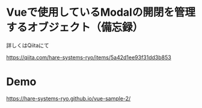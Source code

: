 # Vueで使用しているModalの開閉を管理するオブジェクト（備忘録）

詳しくはQiitaにて

https://qiita.com/hare-systems-ryo/items/5a42d1ee93f31dd3b853

# Demo

https://hare-systems-ryo.github.io/vue-sample-2/

